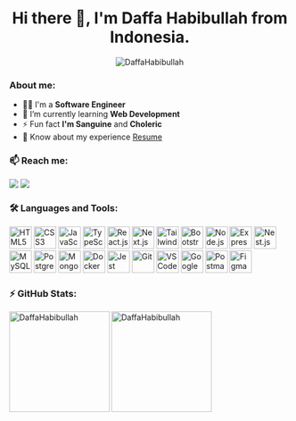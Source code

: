 <h1 align="center">Hi there 👋, I'm Daffa Habibullah from Indonesia.</h1>

<p align="center"> <img src="https://komarev.com/ghpvc/?username=DaffaHabibullah&label=Profile%20views&color=0e75b6&style=flat" alt="DaffaHabibullah" /> </p>

<h3>About me: </h3>

- 👨‍💻 I'm a **Software Engineer**
- 🌱 I’m currently learning **Web Development**
- ⚡ Fun fact **I'm Sanguine** and **Choleric**
- 📄 Know about my experience <a href="https://drive.google.com/file/d/1cvDZi6HJ0Fo8gjARJl9kpvCXv_xCAxQZ/view" target="_blank">Resume</a>

<h3 align="left">📫 Reach me: </h3>
<p align="left">
  <a href="https://www.linkedin.com/in/daffahabibullah" target="_blank"><img src="https://img.shields.io/badge/LinkedIn-0077B5?style=for-the-badge&logo=linkedin&logoColor=white" target="_blank"></a>
  <a href = "mailto:daffahabibullah.me@gmail.com"><img src="https://img.shields.io/badge/-Gmail-%23333?style=for-the-badge&logo=gmail&logoColor=white" target="_blank"></a>
</p>

<h3 align="left">🛠️ Languages and Tools: </h3>
<p align="left">  
  <a href="https://www.w3schools.com/html/" target="_blank"><img src="https://cdn.jsdelivr.net/gh/devicons/devicon@latest/icons/html5/html5-original.svg" alt="HTML5" width="40" height="40" /></a>
  <a href="https://www.w3schools.com/css/" target="_blank"><img src="https://cdn.jsdelivr.net/gh/devicons/devicon@latest/icons/css3/css3-original.svg" alt="CSS3" width="40" height="40" /></a>
  <a href="https://www.w3schools.com/js/" target="_blank"><img src="https://cdn.jsdelivr.net/gh/devicons/devicon@latest/icons/javascript/javascript-original.svg" alt="JavaScript" width="40" height="40" /></a>
  <a href="https://www.typescriptlang.org/" target="_blank"><img src="https://cdn.jsdelivr.net/gh/devicons/devicon@latest/icons/typescript/typescript-original.svg" alt="TypeScript" width="40" height="40" /></a>
  <a href="https://react.dev/" target="_blank"><img src="https://cdn.jsdelivr.net/gh/devicons/devicon@latest/icons/react/react-original.svg" alt="React.js" width="40" height="40" /></a>
  <a href="https://nextjs.org/" target="_blank"><img src="https://cdn.jsdelivr.net/gh/devicons/devicon@latest/icons/nextjs/nextjs-original.svg" alt="Next.js" width="40" height="40" /></a>
  <a href="https://tailwindcss.com/" target="_blank"><img src="https://cdn.jsdelivr.net/gh/devicons/devicon@latest/icons/tailwindcss/tailwindcss-original-wordmark.svg" alt="Tailwind CSS" width="40" height="40" /></a>
  <a href="https://getbootstrap.com/" target="_blank"><img src="https://cdn.jsdelivr.net/gh/devicons/devicon@latest/icons/bootstrap/bootstrap-original.svg" alt="Bootstrap" width="40" height="40" /></a>
  <a href="https://nodejs.org/" target="_blank"><img src="https://cdn.jsdelivr.net/gh/devicons/devicon@latest/icons/nodejs/nodejs-original.svg" alt="Node.js" width="40" height="40" /></a>
  <a href="https://expressjs.com/" target="_blank"><img src="https://cdn.jsdelivr.net/gh/devicons/devicon@latest/icons/express/express-original.svg" alt="Express.js" width="40" height="40" /></a>
  <a href="https://nestjs.com/" target="_blank"><img src="https://cdn.jsdelivr.net/gh/devicons/devicon@latest/icons/nestjs/nestjs-original.svg" alt="Nest.js" width="40" height="40" /></a>
  <a href="https://www.mysql.com/" target="_blank"><img src="https://cdn.jsdelivr.net/gh/devicons/devicon@latest/icons/mysql/mysql-original.svg" alt="MySQL" width="40" height="40" /></a>
  <a href="https://www.postgresql.org/" target="_blank"><img src="https://cdn.jsdelivr.net/gh/devicons/devicon@latest/icons/postgresql/postgresql-original.svg" alt="PostgreSQL" width="40" height="40" /></a>
  <a href="https://www.mongodb.com/" target="_blank"><img src="https://cdn.jsdelivr.net/gh/devicons/devicon@latest/icons/mongodb/mongodb-original.svg" alt="MongoDB" width="40" height="40" /></a>
  <a href="https://www.docker.com/" target="_blank"><img src="https://cdn.jsdelivr.net/gh/devicons/devicon@latest/icons/docker/docker-original.svg" alt="Docker" width="40" height="40" /></a>
  <a href="https://jestjs.io/" target="_blank"><img src="https://cdn.jsdelivr.net/gh/devicons/devicon@latest/icons/jest/jest-plain.svg" alt="Jest" width="40" height="40" /></a>
  <a href="https://git-scm.com/" target="_blank"><img src="https://cdn.jsdelivr.net/gh/devicons/devicon@latest/icons/git/git-original.svg" alt="Git" width="40" height="40" /></a>
  <a href="https://code.visualstudio.com/" target="_blank"><img src="https://cdn.jsdelivr.net/gh/devicons/devicon@latest/icons/vscode/vscode-original.svg" alt="VSCode" width="40" height="40" /></a>
  <a href="https://cloud.google.com/" target="_blank"><img src="https://cdn.jsdelivr.net/gh/devicons/devicon@latest/icons/googlecloud/googlecloud-original.svg" alt="Google Cloud" width="40" height="40" /></a>
  <a href="https://www.postman.com/" target="_blank"><img src="https://cdn.jsdelivr.net/gh/devicons/devicon@latest/icons/postman/postman-original.svg" alt="Postman" width="40" height="40" /></a>
  <a href="https://www.figma.com/" target="_blank"><img src="https://cdn.jsdelivr.net/gh/devicons/devicon@latest/icons/figma/figma-original.svg" alt="Figma" width="40" height="40" /></a>
</p>

<h3 align="left">⚡ GitHub Stats: </h3>
<img align="left" height="180em" src="https://github-readme-stats.vercel.app/api?username=DaffaHabibullah&show_icons=true&theme=github_dark&locale=en" alt="DaffaHabibullah" />
<img align="center" height="180em" src="https://github-readme-stats.vercel.app/api/top-langs/?username=DaffaHabibullah&layout=compact&show_icons=true&theme=github_dark&locale=en" alt=DaffaHabibullah />
